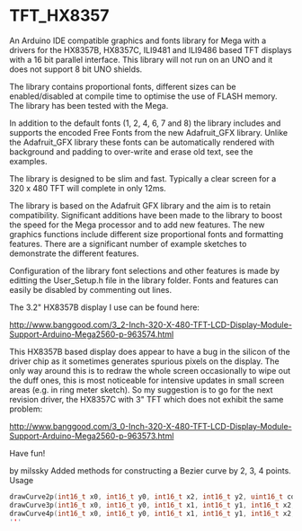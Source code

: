 # TFT_HX8357

An Arduino IDE compatible graphics and fonts library for Mega with a drivers for the HX8357B, HX8357C, ILI9481 and ILI9486 based TFT displays with a 16 bit parallel interface. This library will not run on an UNO and it does not support 8 bit UNO shields.

The library contains proportional fonts, different sizes can be enabled/disabled at compile time to optimise the use of FLASH memory.  The library has been tested with the Mega.

In addition to the default fonts (1, 2, 4, 6, 7 and 8) the library includes and supports the encoded Free Fonts from the new Adafruit_GFX library.  Unlike the Adafruit_GFX library these fonts can be automatically rendered with background and padding to over-write and erase old text, see the examples.

The library is designed to be slim and fast. Typically a clear screen for a 320 x 480 TFT will complete in only 12ms.

The library is based on the Adafruit GFX library and the aim is to retain compatibility. Significant additions have been made to the library to boost the speed for the Mega processor and to add new features. The new graphics functions include different size proportional fonts and formatting features. There are a significant number of example sketches to demonstrate the different features.

Configuration of the library font selections and other features is made by editting the User_Setup.h file in the library folder.  Fonts and features can easily be disabled by commenting out lines.

The 3.2" HX8357B display I use can be found here:

http://www.banggood.com/3_2-Inch-320-X-480-TFT-LCD-Display-Module-Support-Arduino-Mega2560-p-963574.html

This HX8357B based display does appear to have a bug in the silicon of the driver chip as it sometimes generates spurious pixels on the display. The only way around this is to redraw the whole screen occasionally to wipe out the duff ones, this is most noticeable for intensive updates in small screen areas (e.g. in ring meter sketch). So my suggestion is to go for the next revision driver, the HX8357C with 3" TFT which does not exhibit the same problem:

http://www.banggood.com/3_0-Inch-320-X-480-TFT-LCD-Display-Module-Support-Arduino-Mega2560-p-963573.html

Have fun!


by milssky
Added methods for constructing a Bezier curve by 2, 3, 4 points.
Usage 
```c
drawCurve2p(int16_t x0, int16_t y0, int16_t x2, int16_t y2, uint16_t color);
drawCurve3p(int16_t x0, int16_t y0, int16_t x1, int16_t y1, int16_t x2, int16_t y2, uint16_t color);
drawCurve4p(int16_t x0, int16_t y0, int16_t x1, int16_t y1, int16_t x2, int16_t y2, int16_t x3, int16_t y3, uint16_t color);
'''
